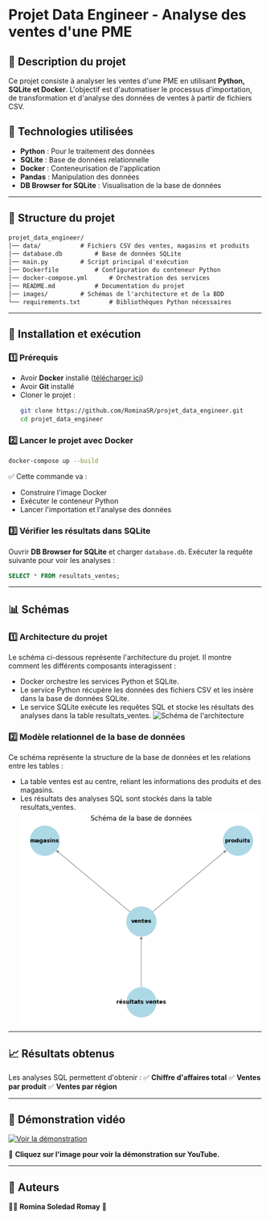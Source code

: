 # Projet Data Engineer - Analyse des ventes d'une PME

## 📌 Description du projet
Ce projet consiste à analyser les ventes d'une PME en utilisant **Python, SQLite et Docker**. L'objectif est d'automatiser le processus d'importation, de transformation et d'analyse des données de ventes à partir de fichiers CSV.

## 🚀 Technologies utilisées
- **Python** : Pour le traitement des données
- **SQLite** : Base de données relationnelle
- **Docker** : Conteneurisation de l'application
- **Pandas** : Manipulation des données
- **DB Browser for SQLite** : Visualisation de la base de données

---

## 📂 Structure du projet
```
projet_data_engineer/
│── data/			# Fichiers CSV des ventes, magasins et produits
│── database.db			# Base de données SQLite
│── main.py			# Script principal d'exécution
│── Dockerfile			# Configuration du conteneur Python
│── docker-compose.yml		# Orchestration des services
│── README.md			# Documentation du projet
│── images/			# Schémas de l'architecture et de la BDD
└── requirements.txt		# Bibliothèques Python nécessaires
```

---

## 🔧 Installation et exécution
### 1️⃣ **Prérequis**
- Avoir **Docker** installé ([télécharger ici](https://www.docker.com/))
- Avoir **Git** installé
- Cloner le projet :
  ```bash
  git clone https://github.com/RominaSR/projet_data_engineer.git
  cd projet_data_engineer
  ```

### 2️⃣ **Lancer le projet avec Docker**
```bash
docker-compose up --build
```
✅ Cette commande va :
- Construire l'image Docker
- Exécuter le conteneur Python
- Lancer l'importation et l'analyse des données

### 3️⃣ **Vérifier les résultats dans SQLite**
Ouvrir **DB Browser for SQLite** et charger `database.db`.
Exécuter la requête suivante pour voir les analyses :
```sql
SELECT * FROM resultats_ventes;
```

---

## 📊 Schémas
### **1️⃣ Architecture du projet**
Le schéma ci-dessous représente l'architecture du projet. Il montre comment les différents composants interagissent :
- Docker orchestre les services Python et SQLite.
- Le service Python récupère les données des fichiers CSV et les insère dans la base de données SQLite.
- Le service SQLite exécute les requêtes SQL et stocke les résultats des analyses dans la table resultats_ventes.
![Schéma de l'architecture](images/Schéma_architecture.png)

### **2️⃣ Modèle relationnel de la base de données**
Ce schéma représente la structure de la base de données et les relations entre les tables :
- La table ventes est au centre, reliant les informations des produits et des magasins.
- Les résultats des analyses SQL sont stockés dans la table resultats_ventes.
![Schéma de la base de données](images/Schéma_données.png)


---

## 📈 Résultats obtenus
Les analyses SQL permettent d'obtenir :
✅ **Chiffre d'affaires total**
✅ **Ventes par produit**
✅ **Ventes par région**

---

## 🎥 Démonstration vidéo

[![Voir la démonstration](https://img.youtube.com/vi/BvN35WiO8q0/maxresdefault.jpg)](https://youtu.be/BvN35WiO8q0)

📌 **Cliquez sur l'image pour voir la démonstration sur YouTube.**



---

## 📌 Auteurs
👩‍💻 **Romina Soledad Romay** 🎉

